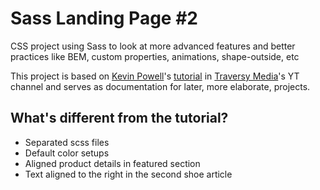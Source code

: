 # Sass Landing Page #2

CSS project using Sass to look at more advanced features and better practices like BEM, custom properties, animations, shape-outside, etc

This project is based on [Kevin Powell](https://github.com/kevin-powell)'s [tutorial](https://www.youtube.com/watch?v=X1dz0xRbSJc) in [Traversy Media](https://www.youtube.com/channel/UC29ju8bIPH5as8OGnQzwJyA)'s YT channel and serves as documentation for later, more elaborate, projects.

## What's different from the tutorial?

* Separated scss files 
* Default color setups
* Aligned product details in featured section
* Text aligned to the right in the second shoe article
